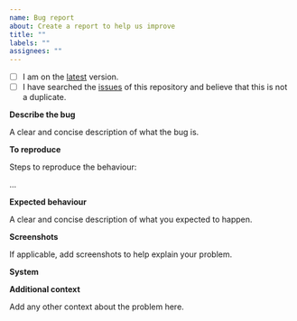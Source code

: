 ```yaml
---
name: Bug report
about: Create a report to help us improve
title: ""
labels: ""
assignees: ""
---
```


- [ ] I am on the [latest] version.
- [ ] I have searched the [issues] of this repository and believe that this is not a duplicate.

**Describe the bug**

A clear and concise description of what the bug is.

**To reproduce**

Steps to reproduce the behaviour:

...

**Expected behaviour**

A clear and concise description of what you expected to happen.

**Screenshots**

If applicable, add screenshots to help explain your problem.

**System**

**Additional context**

Add any other context about the problem here.

[gist]: https://gist.github.com

[issues]: https://github.com/volopivoshenko/dotfiles/issues

[latest]: https://github.com/volopivoshenko/dotfiles
